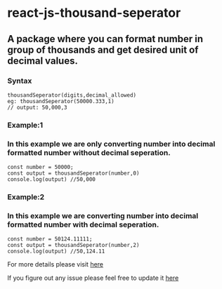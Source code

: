 # react-js-thousand-seperator
## A package where you can format number in group of thousands and get desired unit of decimal values.

### Syntax 

```
thousandSeperator(digits,decimal_allowed)
eg: thousandSeperator(50000.333,1)
// output: 50,000,3
```


### Example:1

### In this example we are only converting number into decimal formatted number without decimal seperation.

````
const number = 50000;
const output = thousandSeperator(number,0)
console.log(output) //50,000
````

### Example:2

### In this example we are converting number into decimal formatted number with decimal seperation.

````
const number = 50124.11111;
const output = thousandSeperator(number,2)
console.log(output) //50,124.11
````

For more details please visit [here](https://medium.com/@noffybarudwale/javascript-format-numbers-with-commas-and-decimals-86b68ec5b180)

If you figure out any issue please feel free to update it [here](https://github.com/nikhilgarware/number-formatter/issues)